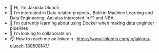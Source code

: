 - 👋 Hi, I’m Jakinda Oluoch
- 👀 I’m interested in Data related projects , Both in Machine Learning and Data Engineering. Am also interested in F1 and NBA.
- 🌱 I’m currently learning about using Docker when making data engineer pipelines 
- 💞️ I’m looking to collaborate on 
- 📫 How to reach me on linkedin : https://www.linkedin.com/in/jakinda-oluoch-130500147/

<!---
joluoch/joluoch is a ✨ special ✨ repository because its `README.md` (this file) appears on your GitHub profile.
You can click the Preview link to take a look at your changes.
--->
